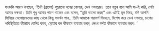 ফারুকি আরও বলছেন, ‘তিনি (ব্রাভো) পুরোনো বলের বোলার, ডেথ ওভারের। তবে নতুন বলে আমি যা–ই করি, সেটা আমার দক্ষতা। তিনি শুধু আমার পাশে থাকেন এবং বলেন, “তুমি ভালো করছ” এবং এটাই মূল বিষয়, যদি আপনি সিনিয়র খেলোয়াড়দের কাছ থেকে কিছু সমর্থন পান...তিনি আমাকে পরামর্শ দিচ্ছেন, বিশেষ করে ডেথ ওভারে, চাপের পরিস্থিতিতে কীভাবে বোলিং করব, স্লোয়ার বল কীভাবে ব্যবহার করব, লেংথ বলটা কীভাবে ব্যবহার করব।’
